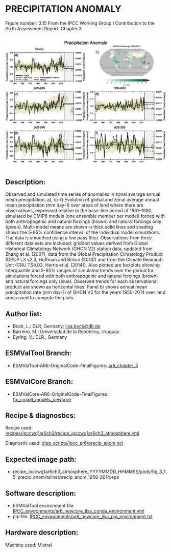
PRECIPITATION ANOMALY
=====================

Figure number: 3.15
From the IPCC Working Group I Contribution to the Sixth Assessment Report: Chapter 3

![Figure 3.15](../images/ar6_wg1_chap3_figure3_15_precip_anomaly.png?raw=true)


Description:
------------
Observed and simulated time series of anomalies in zonal average annual mean 
precipitation.  a), c)-f) Evolution of global and zonal average annual mean 
precipitation (mm day-1) over areas of land where there are observations, 
expressed relative to the base-line period of 1961–1990, simulated by CMIP6 
models (one ensemble member per model) forced with both anthropogenic and 
natural forcings (brown) and natural forcings only (green). Multi-model means 
are shown in thick solid lines and shading shows the 5-95% confidence interval
of the individual model simulations. The data is smoothed using a low pass 
filter. Observations from three different data sets are included: gridded 
values derived from Global Historical Climatology Network (GHCN V2) station
data, updated from Zhang et al. (2007), data from the Global Precipitation 
Climatology Product (GPCP L3 v2.3, Huffman and Bolvin (2013)) and from the 
Climate Research Unit (CRU TS4.02, Harris et al. (2014)). Also plotted are 
boxplots showing interquartile and 5-95% ranges of simulated trends over the 
period for simulations forced with both anthropogenic and natural forcings 
(brown) and natural forcings only (blue). Observed trends for each observational
product are shown as horizontal lines. Panel b) shows annual mean precipitation 
rate (mm day-1) of GHCN V2 for the years 1950-2014 over land areas used to 
compute the plots.


Author list:
------------
- Bock, L.: DLR, Germany; lisa.bock@dlr.de
- Barreiro, M.: Universidad de la República, Uruguay 
- Eyring, V.: DLR., Germany


ESMValTool Branch:
------------------
- ESMValTool-AR6-OriginalCode-FinalFigures: [ar6_chapter_3](https://github.com/ESMValGroup/ESMValTool-AR6-OriginalCode-FinalFigures/tree/ar6_chapter_3)


ESMValCore Branch:
------------------
- ESMValCore-AR6-OriginalCode-FinalFigures: [fix_cmip6_models_newcore](https://github.com/ESMValGroup/ESMValCore-AR6-OriginalCode-FinalFigures/tree/fix_cmip6_models_newcore)


Recipe & diagnostics:
---------------------
Recipe used: [recipes/ipccwg1ar6ch3/recipe_ipccwg1ar6ch3_atmosphere.yml](https://github.com/ESMValGroup/ESMValTool-AR6-OriginalCode-FinalFigures/blob/ar6_chapter_3/esmvaltool/recipes/ipccwg1ar6ch3/recipe_ipccwg1ar6ch3_atmosphere.yml)

Diagnostic used: [diag_scripts/ipcc_ar6/precip_anom.ncl](https://github.com/ESMValGroup/ESMValTool-AR6-OriginalCode-FinalFigures/blob/ar6_chapter_3/esmvaltool/diag_scripts/ipcc_ar6/precip_anom.ncl)


Expected image path:
--------------------
- recipe_ipccwg1ar6ch3_atmosphere_YYYYMMDD_HHMMSS/plots/fig_3_15_precip_anom/tsline/precip_anom_1950-2014.eps


Software description:
---------------------
- ESMValTool environment file: [IPCC_environments/ar6_newcore_lisa_conda_environment.yml](https://github.com/ESMValGroup/ESMValTool-AR6-OriginalCode-FinalFigures/blob/fix_links/IPCC_environments/ar6_newcore_lisa_conda_environment.yml)
- pip file: [IPCC_environments/ar6_newcore_lisa_pip_environment.txt](https://github.com/ESMValGroup/ESMValTool-AR6-OriginalCode-FinalFigures/blob/fix_links/IPCC_environments/ar6_newcore_lisa_pip_environment.txt)


Hardware description:
---------------------
Machine used: Mistral
